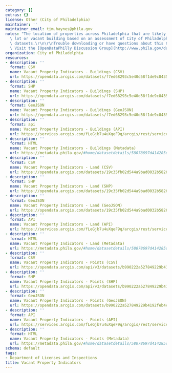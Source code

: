 ```yaml
---
category: []
extras: {}
license: Other (City of Philadelphia)
maintainer: ''
maintainer_email: tim.haynes@phila.gov
notes: "The location of properties across Philadelphia that are likely to be a vacant\
  \ lot or vacant building based on an assessment of City of Philadelphia administrative\
  \ datasets.\r\n\r\nTrouble downloading or have questions about this City dataset?\
  \ Visit the [OpenDataPhilly Discussion Group](http://www.phila.gov/data/discuss/)"
organization: City of Philadelphia
resources:
- description: ''
  format: CSV
  name: Vacant Property Indicators - Buildings (CSV)
  url: https://opendata.arcgis.com/datasets/f7ed68293c5e40d58f1de9c8435c3e84_0.csv
- description: ''
  format: SHP
  name: Vacant Property Indicators - Buildings (SHP)
  url: https://opendata.arcgis.com/datasets/f7ed68293c5e40d58f1de9c8435c3e84_0.zip
- description: ''
  format: GeoJSON
  name: Vacant Property Indicators - Buildings (GeoJSON)
  url: https://opendata.arcgis.com/datasets/f7ed68293c5e40d58f1de9c8435c3e84_0.geojson
- description: ''
  format: api
  name: Vacant Property Indicators - Buildings (API)
  url: https://services.arcgis.com/fLeGjb7u4uXqeF9q/arcgis/rest/services/Vacant_Indicators_Bldg/FeatureServer/0/query?outFields=*&where=1%3D1
- description: ''
  format: HTML
  name: Vacant Property Indicators - Buildings (Metadata)
  url: https://metadata.phila.gov/#home/datasetdetails/58078697d414285d25b14e3c/representationdetails/58078698d414285d25b14e41/
- description: ''
  format: CSV
  name: Vacant Property Indicators - Land (CSV)
  url: https://opendata.arcgis.com/datasets/19c35fb02d544a9bad0032b58268c9f9_0.csv
- description: ''
  format: SHP
  name: Vacant Property Indicators - Land (SHP)
  url: https://opendata.arcgis.com/datasets/19c35fb02d544a9bad0032b58268c9f9_0.zip
- description: ''
  format: GeoJSON
  name: Vacant Property Indicators - Land (GeoJSON)
  url: https://opendata.arcgis.com/datasets/19c35fb02d544a9bad0032b58268c9f9_0.geojson
- description: ''
  format: API
  name: Vacant Property Indicators - Land (API)
  url: https://services.arcgis.com/fLeGjb7u4uXqeF9q/arcgis/rest/services/Vacant_Indicators_Land/FeatureServer/0/query?outFields=*&where=1%3D1
- description: ''
  format: HTML
  name: Vacant Property Indicators - Land (Metadata)
  url: https://metadata.phila.gov/#home/datasetdetails/58078697d414285d25b14e3c/representationdetails/58078a80b9e3a26d110fa20e/
- description: ''
  format: CSV
  name: Vacant Property Indicators - Points (CSV)
  url: https://opendata.arcgis.com/api/v3/datasets/b990222a527849229b4192feb4c42dc0_0/downloads/data?format=csv&spatialRefId=4326
- description: ''
  format: SHP
  name: Vacant Property Indicators - Points (SHP)
  url: https://opendata.arcgis.com/api/v3/datasets/b990222a527849229b4192feb4c42dc0_0/downloads/data?format=shp&spatialRefId=4326
- description: ''
  format: GeoJSON
  name: Vacant Property Indicators - Points (GeoJSON)
  url: https://opendata.arcgis.com/datasets/b990222a527849229b4192feb4c42dc0_0.geojson
- description: ''
  format: API
  name: Vacant Property Indicators - Points (API)
  url: https://services.arcgis.com/fLeGjb7u4uXqeF9q/arcgis/rest/services/Vacant_Indicators_Points/FeatureServer/0/query?outFields=*&where=1%3D1
- description: ''
  format: HTML
  name: Vacant Property Indicators - Points (Metadata)
  url: https://metadata.phila.gov/#home/datasetdetails/58078697d414285d25b14e3c/representationdetails/59c154f1c8357d22ed035e66/
schema: default
tags:
- Department of Licenses and Inspections
title: Vacant Property Indicators
---
```

